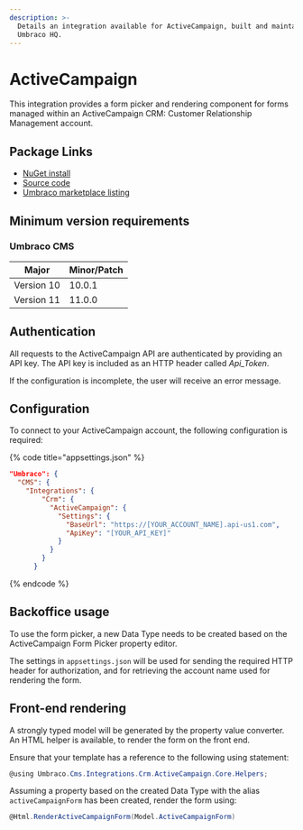 ```yaml
---
description: >-
  Details an integration available for ActiveCampaign, built and maintained by
  Umbraco HQ.
---
```


# ActiveCampaign

This integration provides a form picker and rendering component for forms managed within an ActiveCampaign CRM: Customer Relationship Management account.

## Package Links

* [NuGet install](https://www.nuget.org/packages/Umbraco.Cms.Integrations.Crm.ActiveCampaign)
* [Source code](https://github.com/umbraco/Umbraco.Cms.Integrations/tree/main/src/Umbraco.Cms.Integrations.Crm.ActiveCampaign)
* [Umbraco marketplace listing](https://marketplace.umbraco.com/package/umbraco.cms.integrations.crm.activecampaign)

## Minimum version requirements

### Umbraco CMS

| Major      | Minor/Patch |
| ---------- | ----------- |
| Version 10 | 10.0.1      |
| Version 11 | 11.0.0      |

## Authentication

All requests to the ActiveCampaign API are authenticated by providing an API key. The API key is included as an HTTP header called _Api\_Token_.

If the configuration is incomplete, the user will receive an error message.

## Configuration

To connect to your ActiveCampaign account, the following configuration is required:

{% code title="appsettings.json" %}
```json
"Umbraco": {
  "CMS": {
    "Integrations": {
        "Crm": {
          "ActiveCampaign": {
            "Settings": {
              "BaseUrl": "https://[YOUR_ACCOUNT_NAME].api-us1.com",
              "ApiKey": "[YOUR_API_KEY]"
            }
          }
        }
      }
```
{% endcode %}

## Backoffice usage

To use the form picker, a new Data Type needs to be created based on the ActiveCampaign Form Picker property editor.

The settings in `appsettings.json` will be used for sending the required HTTP header for authorization, and for retrieving the account name used for rendering the form.

## Front-end rendering

A strongly typed model will be generated by the property value converter. An HTML helper is available, to render the form on the front end.

Ensure that your template has a reference to the following using statement:

```csharp
@using Umbraco.Cms.Integrations.Crm.ActiveCampaign.Core.Helpers;
```

Assuming a property based on the created Data Type with the alias `activeCampaignForm` has been created, render the form using:

```csharp
@Html.RenderActiveCampaignForm(Model.ActiveCampaignForm)
```
